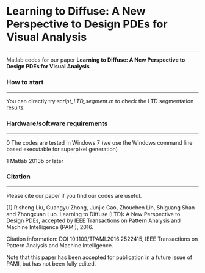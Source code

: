 # Learning to Diffuse: A New Perspective to Design PDEs for Visual Analysis
---
Matlab codes for our paper **Learning to Diffuse: A New Perspective to Design PDEs for Visual Analysis**.


### How to start
---
You can directly try *script_LTD_segment.m* to check the LTD segmentation results. 
### Hardware/software requirements
---
0 The codes are tested in Windows 7 (we use the Windows command line based executable for superpixel generation) 

1 Matlab 2013b or later


### Citation

---

Please cite our paper if you find our codes are useful.

[1] Risheng Liu, Guangyu Zhong, Junjie Cao, Zhouchen Lin, Shiguang Shan and Zhongxuan Luo. Learning to Diffuse (LTD): A New Perspective to Design PDEs, accepted by IEEE Transactions on Pattern Analysis and Machine Intelligence (PAMI), 2016. 

Citation information: DOI 10.1109/TPAMI.2016.2522415, IEEE Transactions on Pattern Analysis and Machine Intelligence.

Note that this paper has been accepted for publication in a future issue of PAMI, but has not been fully edited. 









